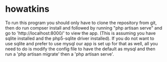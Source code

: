 # howatkins
To run this program you should only have to clone the repository from git,
then do run compser install and followed by running "php artisan serve" and 
go to 'http://localhost:8000/' to view the app. (This is assuming you have 
sqlite installed and the php5-sqlite driver installed). If you do not want to
 use sqlite and prefer to use mysql our app is set up for that as well, all
 you need to do is modify the config file to have the default as mysql and
 then run a 'php artisan migrate' then a 'php artisan serve'. 
